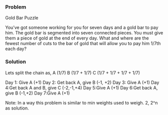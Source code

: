 ### Problem

Gold Bar Puzzle 

You’ve got someone working for you for seven days and a gold bar to pay him. The gold bar is segmented into seven connected pieces. You must give them a piece of gold at the end of every day. What and where are the fewest number of cuts to the bar of gold that will allow you to pay him 1/7th each day?

### Solution

Lets split the chain as,
	A (1/7) B (1/7 + 1/7) C (1/7 + 1/7 + 1/7 + 1/7) 

Day 1: Give A (+1)
Day 2: Get back A, give B (-1, +2)
Day 3: Give A (+1)
Day 4:Get back A and B, give C (-2,-1,+4)
Day 5:Give A (+1)
Day 6:Get back A, give B  (-1,+2)
Day 7:Give A (+1)


Note: In a way this problem is similar to min weights used to weigh. 2, 2^n as solution. 

